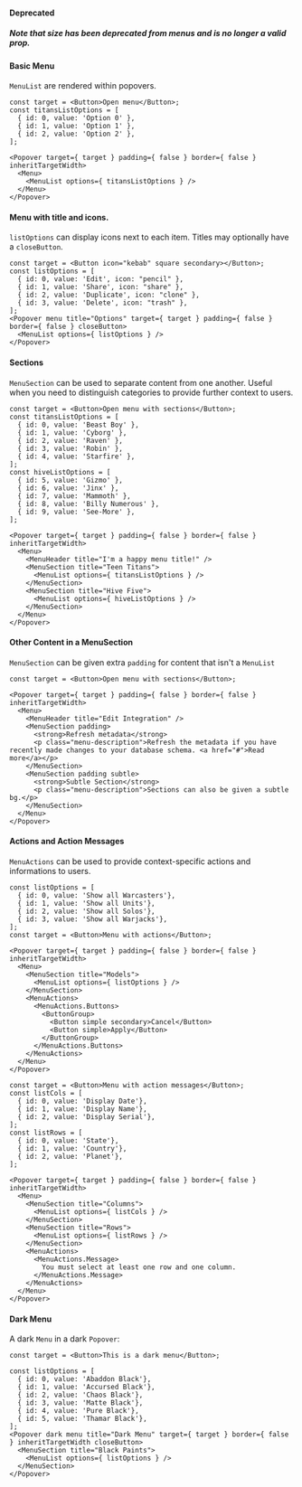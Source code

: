 #### Deprecated

##### Note that size has been deprecated from menus and is no longer a valid prop.

#### Basic Menu

`MenuList` are rendered within popovers.

```
const target = <Button>Open menu</Button>;
const titansListOptions = [
  { id: 0, value: 'Option 0' },
  { id: 1, value: 'Option 1' },
  { id: 2, value: 'Option 2' },
];

<Popover target={ target } padding={ false } border={ false } inheritTargetWidth>
  <Menu>
    <MenuList options={ titansListOptions } />
  </Menu>
</Popover>
```

#### Menu with title and icons.

`listOptions` can display icons next to each item. Titles may optionally have a `closeButton`.

```
const target = <Button icon="kebab" square secondary></Button>;
const listOptions = [
  { id: 0, value: 'Edit', icon: "pencil" },
  { id: 1, value: 'Share', icon: "share" },
  { id: 2, value: 'Duplicate', icon: "clone" },
  { id: 3, value: 'Delete', icon: "trash" },
];
<Popover menu title="Options" target={ target } padding={ false } border={ false } closeButton>
  <MenuList options={ listOptions } />
</Popover>
```

#### Sections

`MenuSection` can be used to separate content from one another. Useful when you need to distinguish categories to provide further context to users.

```
const target = <Button>Open menu with sections</Button>;
const titansListOptions = [
  { id: 0, value: 'Beast Boy' },
  { id: 1, value: 'Cyborg' },
  { id: 2, value: 'Raven' },
  { id: 3, value: 'Robin' },
  { id: 4, value: 'Starfire' },
];
const hiveListOptions = [
  { id: 5, value: 'Gizmo' },
  { id: 6, value: 'Jinx' },
  { id: 7, value: 'Mammoth' },
  { id: 8, value: 'Billy Numerous' },
  { id: 9, value: 'See-More' },
];

<Popover target={ target } padding={ false } border={ false } inheritTargetWidth>
  <Menu>
    <MenuHeader title="I'm a happy menu title!" />
    <MenuSection title="Teen Titans">
      <MenuList options={ titansListOptions } />
    </MenuSection>
    <MenuSection title="Hive Five">
      <MenuList options={ hiveListOptions } />
    </MenuSection>
  </Menu>
</Popover>
```

#### Other Content in a MenuSection

`MenuSection` can be given extra `padding` for content that isn't a `MenuList`

```
const target = <Button>Open menu with sections</Button>;

<Popover target={ target } padding={ false } border={ false } inheritTargetWidth>
  <Menu>
    <MenuHeader title="Edit Integration" />
    <MenuSection padding>
      <strong>Refresh metadata</strong>
      <p class="menu-description">Refresh the metadata if you have recently made changes to your database schema. <a href="#">Read more</a></p>
    </MenuSection>
    <MenuSection padding subtle>
      <strong>Subtle Section</strong>
      <p class="menu-description">Sections can also be given a subtle bg.</p>
    </MenuSection>
  </Menu>
</Popover>
```

#### Actions and Action Messages

`MenuActions` can be used to provide context-specific actions and informations to users.

```
const listOptions = [
  { id: 0, value: 'Show all Warcasters'},
  { id: 1, value: 'Show all Units'},
  { id: 2, value: 'Show all Solos'},
  { id: 3, value: 'Show all Warjacks'},
];
const target = <Button>Menu with actions</Button>;

<Popover target={ target } padding={ false } border={ false } inheritTargetWidth>
  <Menu>
    <MenuSection title="Models">
      <MenuList options={ listOptions } />
    </MenuSection>
    <MenuActions>
      <MenuActions.Buttons>
        <ButtonGroup>
          <Button simple secondary>Cancel</Button>
          <Button simple>Apply</Button>
        </ButtonGroup>
      </MenuActions.Buttons>
    </MenuActions>
  </Menu>
</Popover>
```

```
const target = <Button>Menu with action messages</Button>;
const listCols = [
  { id: 0, value: 'Display Date'},
  { id: 1, value: 'Display Name'},
  { id: 2, value: 'Display Serial'},
];
const listRows = [
  { id: 0, value: 'State'},
  { id: 1, value: 'Country'},
  { id: 2, value: 'Planet'},
];

<Popover target={ target } padding={ false } border={ false } inheritTargetWidth>
  <Menu>
    <MenuSection title="Columns">
      <MenuList options={ listCols } />
    </MenuSection>
    <MenuSection title="Rows">
      <MenuList options={ listRows } />
    </MenuSection>
    <MenuActions>
      <MenuActions.Message>
        You must select at least one row and one column.
      </MenuActions.Message>
    </MenuActions>
  </Menu>
</Popover>
```

#### Dark Menu

A dark `Menu` in a dark `Popover`:

```
const target = <Button>This is a dark menu</Button>;

const listOptions = [
  { id: 0, value: 'Abaddon Black'},
  { id: 1, value: 'Accursed Black'},
  { id: 2, value: 'Chaos Black'},
  { id: 3, value: 'Matte Black'},
  { id: 4, value: 'Pure Black'},
  { id: 5, value: 'Thamar Black'},
];
<Popover dark menu title="Dark Menu" target={ target } border={ false } inheritTargetWidth closeButton>
  <MenuSection title="Black Paints">
    <MenuList options={ listOptions } />
  </MenuSection>
</Popover>
```
